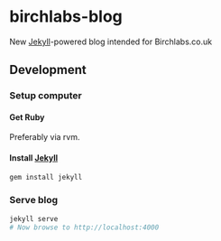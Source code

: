 # birchlabs-blog

New [Jekyll](https://jekyllrb.com/)-powered blog intended for Birchlabs.co.uk

## Development

### Setup computer

#### Get Ruby

Preferably via rvm.

#### Install [Jekyll](https://jekyllrb.com/)

```bash
gem install jekyll
```

### Serve blog

```bash
jekyll serve
# Now browse to http://localhost:4000
```